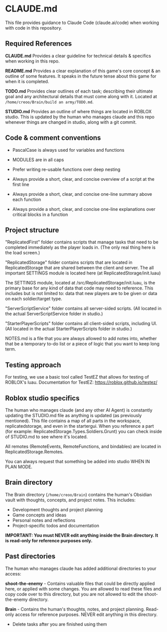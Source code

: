 # CLAUDE.md

This file provides guidance to Claude Code (claude.ai/code) when working with code in this repository.

## Required References

**CLAUDE.md** Provides a clear guideline for technical details & specifics when working in this repo.

**README.md** Provides a clear explanation of this game's core concept & an outline of some features. It speaks in the future tense about this game for when it is completed.

**TODO.md** Provides clear outlines of each task; describing their ultimate goal and any architectural details that must come along with it. Located at `/home/creoo/Brain/build an army/TODO.md`.

**STUDIO.md** Provides an outline of where things are located in ROBLOX studio. This is updated by the human who manages claude and this repo whenever things are changed in studio, along with a git commit.

## Code & comment conventions

- PascalCase is always used for variables and functions
- MODULES are in all caps
- Prefer writing re-usable functions over deep nesting

- Always provide a short, clear, and concise overview of a script at the first line
- Always provide a short, clear, and concise one-line summary above each function
- Always provide a short, clear, and concise one-line explanations over critical blocks in a function

## Project structure

"ReplicatedFirst" folder contains scripts that manage tasks that need to be completed immediately as the player loads in. (The only real thing here is the load screen.)

"ReplicatedStorage" folder contains scripts that are located in ReplicatedStorage that are shared between the client and server. The all important SETTINGS module is located here (at ReplicatedStorage/init.luau)

The SETTINGS module, located at /src/ReplicatedStorage/init.luau, is the primary base for any kind of data that code may need to reference. This includes but is not limited to: data that new players are to be given or data on each soldier/target type.

"ServerScriptService" folder contains all server-sided scripts. (All located in the actual ServerScriptService folder in studio.)

"StarterPlayerScripts" folder contains all client-sided scripts, including UI. (All located in the actual StarterPlayerScripts folder in studio.)

NOTES.md is a file that you are always allowed to add notes into, whether that be a temporary to-do list or a piece of logic that you want to keep long term.

## Testing approach

For testing, we use a basic tool called TestEZ that allows for testing of ROBLOX's luau. Documentation for TestEZ: https://roblox.github.io/testez/

## Roblox studio specifics

The human who manages claude (and any other AI Agent) is constantly updating the STUDIO.md file as anything is updated (as previously mentioned). This file contains a map of all parts in the workspace, replicatedstorage, and even in the startergui. When you reference a part (for example: ReplicatedStorage.Types.Soldiers.Grunt) you can check inside of STUDIO.md to see where it's located.

All remotes (RemoteEvents, RemoteFunctions, and bindables) are located in ReplicatedStorage.Remotes.

You can always request that something be added into studio WHEN IN PLAN MODE.

## Brain directory

The Brain directory (`/home/creoo/Brain`) contains the human's Obsidian vault with thoughts, concepts, and project notes. This includes:
- Development thoughts and project planning
- Game concepts and ideas  
- Personal notes and reflections
- Project-specific todos and documentation

**IMPORTANT: You must NEVER edit anything inside the Brain directory. It is read-only for reference purposes only.**

## Past directories

The human who manages claude has added additional directories to your access:

**shoot-the-enemy** - Contains valuable files that could be directly applied here, or applied with some changes. You are allowed to read these files and copy code over to this directory, but you are not allowed to edit the shoot-the-enemy directory.

**Brain** - Contains the human's thoughts, notes, and project planning. Read-only access for reference purposes. NEVER edit anything in this directory.

- Delete tasks after you are finished using them